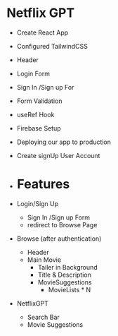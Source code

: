 # Netflix GPT

- Create React App
- Configured TailwindCSS
- Header
- Login Form
- Sign In /Sign up For
- Form Validation
- useRef Hook
- Firebase Setup
- Deploying our app to production
- Create signUp User Account


- # Features
- Login/Sign Up
    - Sign In /Sign up Form
    - redirect to Browse Page
- Browse (after authentication)
    - Header
    - Main Movie
        - Tailer in Background
        - Title & Description
        - MovieSuggestions
            - MovieLists * N 
- NetflixGPT
    - Search Bar
    - Movie Suggestions